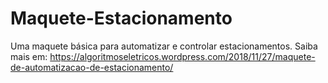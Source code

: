 # Maquete-Estacionamento
Uma maquete básica para automatizar e controlar estacionamentos.
Saiba mais em:
https://algoritmoseletricos.wordpress.com/2018/11/27/maquete-de-automatizacao-de-estacionamento/
